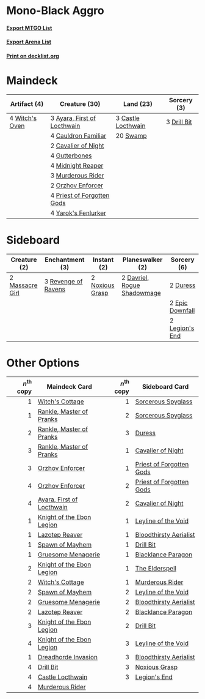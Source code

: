 # Mono-Black Aggro

#### [Export MTGO List](../collection/Mono-Black%20Aggro/Mono-Black%20Aggro.txt)
#### [Export Arena List](../collection/Mono-Black%20Aggro/Mono-Black%20Aggro_arena.txt)
#### [Print on decklist.org](http://decklist.org/?deckmain=3%09Ayara,%20First%20of%20Locthwain%0A3%09Castle%20Locthwain%0A4%09Cauldron%20Familiar%0A2%09Cavalier%20of%20Night%0A3%09Drill%20Bit%0A4%09Gutterbones%0A4%09Midnight%20Reaper%0A3%09Murderous%20Rider%0A2%09Orzhov%20Enforcer%0A4%09Priest%20of%20Forgotten%20Gods%0A20%09Swamp%0A4%09Witch's%20Oven%0A4%09Yarok's%20Fenlurker&deckside=2%09Davriel,%20Rogue%20Shadowmage%0A2%09Duress%0A2%09Epic%20Downfall%0A2%09Legion's%20End%0A2%09Massacre%20Girl%0A2%09Noxious%20Grasp%0A3%09Revenge%20of%20Ravens)
# Maindeck

|                                      Artifact (4)                                       |                                            Creature (30)                                             |                                          Land (23)                                          |                                     Sorcery (3)                                      |
|-----------------------------------------------------------------------------------------|------------------------------------------------------------------------------------------------------|---------------------------------------------------------------------------------------------|--------------------------------------------------------------------------------------|
|4 [Witch's Oven](http://gatherer.wizards.com/Pages/Card/Details.aspx?multiverseid=473199)|3 [Ayara, First of Locthwain](http://gatherer.wizards.com/Pages/Card/Details.aspx?multiverseid=473037)|3 [Castle Locthwain](http://gatherer.wizards.com/Pages/Card/Details.aspx?multiverseid=473203)|3 [Drill Bit](http://gatherer.wizards.com/Pages/Card/Details.aspx?multiverseid=457217)|
|                                                                                         |4 [Cauldron Familiar](http://gatherer.wizards.com/Pages/Card/Details.aspx?multiverseid=473043)        |20 [Swamp](http://gatherer.wizards.com/Pages/Card/Details.aspx?multiverseid=439858)          |                                                                                      |
|                                                                                         |2 [Cavalier of Night](http://gatherer.wizards.com/Pages/Card/Details.aspx?multiverseid=466848)        |                                                                                             |                                                                                      |
|                                                                                         |4 [Gutterbones](http://gatherer.wizards.com/Pages/Card/Details.aspx?multiverseid=457220)              |                                                                                             |                                                                                      |
|                                                                                         |4 [Midnight Reaper](http://gatherer.wizards.com/Pages/Card/Details.aspx?multiverseid=452827)          |                                                                                             |                                                                                      |
|                                                                                         |3 [Murderous Rider](http://gatherer.wizards.com/Pages/Card/Details.aspx?multiverseid=473059)          |                                                                                             |                                                                                      |
|                                                                                         |2 [Orzhov Enforcer](http://gatherer.wizards.com/Pages/Card/Details.aspx?multiverseid=457223)          |                                                                                             |                                                                                      |
|                                                                                         |4 [Priest of Forgotten Gods](http://gatherer.wizards.com/Pages/Card/Details.aspx?multiverseid=457227) |                                                                                             |                                                                                      |
|                                                                                         |4 [Yarok's Fenlurker](http://gatherer.wizards.com/Pages/Card/Details.aspx?multiverseid=466877)        |                                                                                             |                                                                                      |


# Sideboard

|                                       Creature (2)                                       |                                       Enchantment (3)                                        |                                       Instant (2)                                        |                                           Planeswalker (2)                                           |                                       Sorcery (6)                                        |
|------------------------------------------------------------------------------------------|----------------------------------------------------------------------------------------------|------------------------------------------------------------------------------------------|------------------------------------------------------------------------------------------------------|------------------------------------------------------------------------------------------|
|2 [Massacre Girl](http://gatherer.wizards.com/Pages/Card/Details.aspx?multiverseid=461026)|3 [Revenge of Ravens](http://gatherer.wizards.com/Pages/Card/Details.aspx?multiverseid=473066)|2 [Noxious Grasp](http://gatherer.wizards.com/Pages/Card/Details.aspx?multiverseid=466864)|2 [Davriel, Rogue Shadowmage](http://gatherer.wizards.com/Pages/Card/Details.aspx?multiverseid=461010)|2 [Duress](http://gatherer.wizards.com/Pages/Card/Details.aspx?multiverseid=14557)        |
|                                                                                          |                                                                                              |                                                                                          |                                                                                                      |2 [Epic Downfall](http://gatherer.wizards.com/Pages/Card/Details.aspx?multiverseid=473047)|
|                                                                                          |                                                                                              |                                                                                          |                                                                                                      |2 [Legion's End](http://gatherer.wizards.com/Pages/Card/Details.aspx?multiverseid=466860) |


# Other Options

|*n*<sup>th</sup> copy|                                           Maindeck Card                                            |*n*<sup>th</sup> copy|                                          Sideboard Card                                           |
|--------------------:|----------------------------------------------------------------------------------------------------|--------------------:|---------------------------------------------------------------------------------------------------|
|                    1|[Witch's Cottage](http://gatherer.wizards.com/Pages/Card/Details.aspx?multiverseid=473211)          |                    1|[Sorcerous Spyglass](http://gatherer.wizards.com/Pages/Card/Details.aspx?multiverseid=435407)      |
|                    1|[Rankle, Master of Pranks](http://gatherer.wizards.com/Pages/Card/Details.aspx?multiverseid=473063) |                    2|[Sorcerous Spyglass](http://gatherer.wizards.com/Pages/Card/Details.aspx?multiverseid=435407)      |
|                    2|[Rankle, Master of Pranks](http://gatherer.wizards.com/Pages/Card/Details.aspx?multiverseid=473063) |                    3|[Duress](http://gatherer.wizards.com/Pages/Card/Details.aspx?multiverseid=14557)                   |
|                    3|[Rankle, Master of Pranks](http://gatherer.wizards.com/Pages/Card/Details.aspx?multiverseid=473063) |                    1|[Cavalier of Night](http://gatherer.wizards.com/Pages/Card/Details.aspx?multiverseid=466848)       |
|                    3|[Orzhov Enforcer](http://gatherer.wizards.com/Pages/Card/Details.aspx?multiverseid=457223)          |                    1|[Priest of Forgotten Gods](http://gatherer.wizards.com/Pages/Card/Details.aspx?multiverseid=457227)|
|                    4|[Orzhov Enforcer](http://gatherer.wizards.com/Pages/Card/Details.aspx?multiverseid=457223)          |                    2|[Priest of Forgotten Gods](http://gatherer.wizards.com/Pages/Card/Details.aspx?multiverseid=457227)|
|                    4|[Ayara, First of Locthwain](http://gatherer.wizards.com/Pages/Card/Details.aspx?multiverseid=473037)|                    2|[Cavalier of Night](http://gatherer.wizards.com/Pages/Card/Details.aspx?multiverseid=466848)       |
|                    1|[Knight of the Ebon Legion](http://gatherer.wizards.com/Pages/Card/Details.aspx?multiverseid=466859)|                    1|[Leyline of the Void](http://gatherer.wizards.com/Pages/Card/Details.aspx?multiverseid=107682)     |
|                    1|[Lazotep Reaver](http://gatherer.wizards.com/Pages/Card/Details.aspx?multiverseid=461023)           |                    1|[Bloodthirsty Aerialist](http://gatherer.wizards.com/Pages/Card/Details.aspx?multiverseid=466845)  |
|                    1|[Spawn of Mayhem](http://gatherer.wizards.com/Pages/Card/Details.aspx?multiverseid=457229)          |                    1|[Drill Bit](http://gatherer.wizards.com/Pages/Card/Details.aspx?multiverseid=457217)               |
|                    1|[Gruesome Menagerie](http://gatherer.wizards.com/Pages/Card/Details.aspx?multiverseid=452821)       |                    1|[Blacklance Paragon](http://gatherer.wizards.com/Pages/Card/Details.aspx?multiverseid=473041)      |
|                    2|[Knight of the Ebon Legion](http://gatherer.wizards.com/Pages/Card/Details.aspx?multiverseid=466859)|                    1|[The Elderspell](http://gatherer.wizards.com/Pages/Card/Details.aspx?multiverseid=461016)          |
|                    2|[Witch's Cottage](http://gatherer.wizards.com/Pages/Card/Details.aspx?multiverseid=473211)          |                    1|[Murderous Rider](http://gatherer.wizards.com/Pages/Card/Details.aspx?multiverseid=473059)         |
|                    2|[Spawn of Mayhem](http://gatherer.wizards.com/Pages/Card/Details.aspx?multiverseid=457229)          |                    2|[Leyline of the Void](http://gatherer.wizards.com/Pages/Card/Details.aspx?multiverseid=107682)     |
|                    2|[Gruesome Menagerie](http://gatherer.wizards.com/Pages/Card/Details.aspx?multiverseid=452821)       |                    2|[Bloodthirsty Aerialist](http://gatherer.wizards.com/Pages/Card/Details.aspx?multiverseid=466845)  |
|                    2|[Lazotep Reaver](http://gatherer.wizards.com/Pages/Card/Details.aspx?multiverseid=461023)           |                    2|[Blacklance Paragon](http://gatherer.wizards.com/Pages/Card/Details.aspx?multiverseid=473041)      |
|                    3|[Knight of the Ebon Legion](http://gatherer.wizards.com/Pages/Card/Details.aspx?multiverseid=466859)|                    2|[Drill Bit](http://gatherer.wizards.com/Pages/Card/Details.aspx?multiverseid=457217)               |
|                    4|[Knight of the Ebon Legion](http://gatherer.wizards.com/Pages/Card/Details.aspx?multiverseid=466859)|                    3|[Leyline of the Void](http://gatherer.wizards.com/Pages/Card/Details.aspx?multiverseid=107682)     |
|                    1|[Dreadhorde Invasion](http://gatherer.wizards.com/Pages/Card/Details.aspx?multiverseid=461013)      |                    3|[Bloodthirsty Aerialist](http://gatherer.wizards.com/Pages/Card/Details.aspx?multiverseid=466845)  |
|                    4|[Drill Bit](http://gatherer.wizards.com/Pages/Card/Details.aspx?multiverseid=457217)                |                    3|[Noxious Grasp](http://gatherer.wizards.com/Pages/Card/Details.aspx?multiverseid=466864)           |
|                    4|[Castle Locthwain](http://gatherer.wizards.com/Pages/Card/Details.aspx?multiverseid=473203)         |                    3|[Legion's End](http://gatherer.wizards.com/Pages/Card/Details.aspx?multiverseid=466860)            |
|                    4|[Murderous Rider](http://gatherer.wizards.com/Pages/Card/Details.aspx?multiverseid=473059)          |                     |                                                                                                   |

